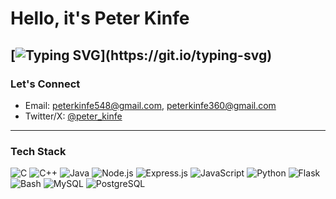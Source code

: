 # Hello, it's Peter Kinfe

[![Typing SVG](https://readme-typing-svg.herokuapp.com?color=00FF99&lines=Engineer+learning+in+AAiT.;Fullstack+Web+Dev+Explorer.;Cybersecurity+and+Game+Dev+Explorer.;Digital+Craftsman+in+the+Matrix.;Developing+custom+scripting+Language.)](https://git.io/typing-svg)
---

### Let's Connect

- Email: [peterkinfe548@gmail.com](mailto:peterkinfe548@gmail.com), [peterkinfe360@gmail.com](mailto:peterkinfe360@gmail.com)
- Twitter/X: [@peter_kinfe](https://x.com/peter_kinfe)

---
### Tech Stack

![C](https://img.shields.io/badge/C-00599C?style=flat-square&logo=c&logoColor=white)
![C++](https://img.shields.io/badge/C++-00599C?style=flat-square&logo=c%2B%2B&logoColor=white)
![Java](https://img.shields.io/badge/Java-007396?style=flat-square&logo=openjdk&logoColor=white)
![Node.js](https://img.shields.io/badge/Node.js-339933?style=flat-square&logo=nodedotjs&logoColor=white)
![Express.js](https://img.shields.io/badge/Express.js-000000?style=flat-square&logo=express&logoColor=white)
![JavaScript](https://img.shields.io/badge/JavaScript-F7DF1E?style=flat-square&logo=javascript&logoColor=black)
![Python](https://img.shields.io/badge/Python-3776AB?style=flat-square&logo=python&logoColor=white)
![Flask](https://img.shields.io/badge/Flask-000000?style=flat-square&logo=flask&logoColor=white)
![Bash](https://img.shields.io/badge/Bash-4EAA25?style=flat-square&logo=gnu-bash&logoColor=white)
![MySQL](https://img.shields.io/badge/MySQL-4479A1?style=flat-square&logo=mysql&logoColor=white)
![PostgreSQL](https://img.shields.io/badge/Postgres-336791?style=flat-square&logo=postgresql&logoColor=white)
